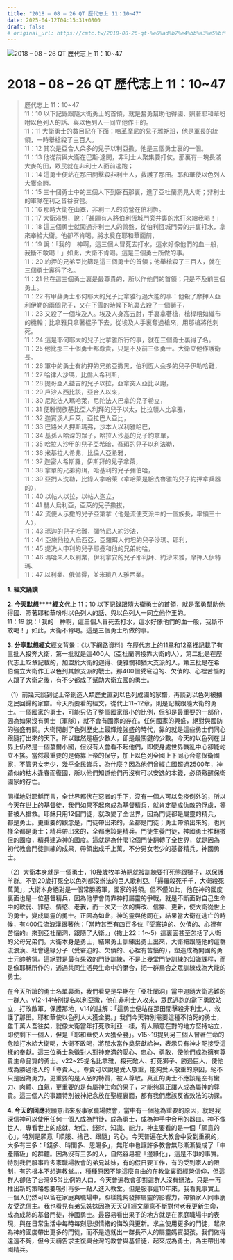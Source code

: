 ```yaml
---
title: "2018 – 08 – 26 QT 歷代志上 11：10~47"
date: 2025-04-12T04:15:31+0800
draft: false
# original_url: https://cmtc.tw/2018-08-26-qt-%e6%ad%b7%e4%bb%a3%e5%bf%97%e4%b8%8a-11%ef%bc%9a1047
---
```


![2018 – 08 – 26 QT 歷代志上 11：10~47](/images/qt.jpg   "2018 – 08 – 26 QT 歷代志上 11：10~47")

# 2018 – 08 – 26 QT 歷代志上 11：10~47

> 歷代志上 11：10~47  
> 11：10 以下記錄跟隨大衛勇士的首領，就是奮勇幫助他得國、照著耶和華吩咐以色列人的話、與以色列人一同立他作王的。  
> 11：11 大衛勇士的數目記在下面：哈革摩尼的兒子雅朔班，他是軍長的統領，一時舉槍殺了三百人。  
> 11：12 其次是亞合人朵多的兒子以利亞撒，他是三個勇士裏的一個。  
> 11：13 他從前與大衛在巴斯‧達閔，非利士人聚集要打仗。那裏有一塊長滿大麥的田，眾民就在非利士人面前逃跑；  
> 11：14 這勇士便站在那田間擊殺非利士人，救護了那田。耶和華使以色列人大獲全勝。  
> 11：15 三十個勇士中的三個人下到磐石那裏，進了亞杜蘭洞見大衛；非利士的軍隊在利乏音谷安營。  
> 11：16 那時大衛在山寨，非利士人的防營在伯利恆。  
> 11：17 大衛渴想，說：「甚願有人將伯利恆城門旁井裏的水打來給我喝！」  
> 11：18 這三個勇士就闖過非利士人的營盤，從伯利恆城門旁的井裏打水，拿來奉給大衛。他卻不肯喝，將水奠在耶和華面前，  
> 11：19 說：「我的　神啊，這三個人冒死去打水，這水好像他們的血一般，我斷不敢喝！」如此，大衛不肯喝。這是三個勇士所做的事。  
> 11：20 約押的兄弟亞比篩是這三個勇士的首領；他舉槍殺了三百人，就在三個勇士裏得了名。  
> 11：21 他在這三個勇士裏是最尊貴的，所以作他們的首領；只是不及前三個勇士。  
> 11：22 有甲薛勇士耶何耶大的兒子比拿雅行過大能的事：他殺了摩押人亞利伊勒的兩個兒子，又在下雪的時候下坑裏去殺了一個獅子，  
> 11：23 又殺了一個埃及人。埃及人身高五肘，手裏拿著槍，槍桿粗如織布的機軸；比拿雅只拿著棍子下去，從埃及人手裏奪過槍來，用那槍將他刺死。  
> 11：24 這是耶何耶大的兒子比拿雅所行的事，就在三個勇士裏得了名。  
> 11：25 他比那三十個勇士都尊貴，只是不及前三個勇士。大衛立他作護衛長。  
> 11：26 軍中的勇士有約押的兄弟亞撒黑，伯利恆人朵多的兒子伊勒哈難，  
> 11：27 哈律人沙瑪，比倫人希利斯，  
> 11：28 提哥亞人益吉的兒子以拉，亞拿突人亞比以謝，  
> 11：29 戶沙人西比該，亞合人以來，  
> 11：30 尼陀法人瑪哈萊，尼陀法人巴拿的兒子希立，  
> 11：31 便雅憫族基比亞人利拜的兒子以太，比拉頓人比拿雅，  
> 11：32 迦實溪人戶萊，亞拉巴人亞比，  
> 11：33 巴路米人押斯瑪弗，沙本人以利雅哈巴，  
> 11：34 基孫人哈深的眾子，哈拉人沙基的兒子約拿單，  
> 11：35 哈拉人沙甲的兒子亞希暗，吾珥的兒子以利法勒，  
> 11：36 米基拉人希弗，比倫人亞希雅，  
> 11：37 迦密人希斯羅，伊斯拜的兒子拿萊，  
> 11：38 拿單的兄弟約珥，哈基利的兒子彌伯哈，  
> 11：39 亞捫人洗勒，比錄人拿哈萊〈拿哈萊是給洗魯雅的兒子約押拿兵器的〉，  
> 11：40 以帖人以拉，以帖人迦立，  
> 11：41 赫人烏利亞，亞萊的兒子撒拔，  
> 11：42 流便人示撒的兒子亞第拿〈他是流便支派中的一個族長，率領三十人〉，  
> 11：43 瑪迦的兒子哈難，彌特尼人約沙法，  
> 11：44 亞施他拉人烏西亞，亞羅珥人何坦的兒子沙瑪、耶利，  
> 11：45 提洗人申利的兒子耶疊和他的兄弟約哈，  
> 11：46 瑪哈未人以利業，伊利拿安的兒子耶利拜、約沙未雅，摩押人伊特瑪、  
> 11：47 以利業、俄備得，並米瑣八人雅西業。

**1.** **經文誦讀**

**2. 今天默想****經文**代上 11：10 以下記錄跟隨大衛勇士的首領，就是奮勇幫助他得國、照著耶和華吩咐以色列人的話、與以色列人一同立他作王的。  
11：19 說：「我的　神啊，這三個人冒死去打水，這水好像他們的血一般，我斷不敢喝！」如此，大衛不肯喝。這是三個勇士所做的事。

**3. 分享默想經文**經文背景：《以下網路資料》在歷代志上的11章和12章裡記載了有三批人投奔大衛，第一批就是這400人（亞杜蘭洞投靠大衛的人），第二批是在歷代志上12章記載的，加盟於大衛的迦得、便雅憫和猶大支派的人，第三批是在希伯倫立大衛作王以色列其餘支派的戰士。那400個受窘迫的、欠債的、心裡苦惱的人跟了大衛之後，有不少都成了幫助大衛立國的勇士。

（1）前幾天談到從上帝創造人類歷史直到以色列成國的家譜，再談到以色列被擄之民回歸的家譜。今天所要看的經文，從代上11~12章，則是記載跟隨大衛的勇士。一個國家的勇士，可能只佔了整個國家很小的比例，但卻是最重要的一部份，因為如果沒有勇士（軍隊），就不會有國家的存在。任何國家的興盛，絕對與國防的強盛有關。大衛開創了色列歷史上最輝煌強盛的時代，靠的就是這些勇士們同心跟隨打出來的天下。所以雖然是極少數人，卻是最關鍵的少數。今天的以色列在世界上仍然是一個蕞爾小國，但沒有人會看不起他們，即使身處世界戰亂中心卻能屹立不搖。當然最重要的是倚靠上帝的保守，加上以色列全國上下同心合意保衛國家，不管男女老少，幾乎全民皆兵，為什麼？因為他們曾經亡國超過2500年，神蹟似的枯木逢春而復國，所以他們知道他們再沒有可以安逸的本錢，必須儆醒保衛國家的存亡。

同樣地對耶穌而言，全世界都伏在惡者的手下，沒有一個人可以免疫例外的，所以今天在世上的基督徒，我們如果不起來成為基督精兵，就肯定變成仇敵的俘虜，等著被人搶救。耶穌只用12個門徒，就改變了全世界，因為門徒都是屬靈的精兵，都是勇士。更重要的觀念是，門徒帶出來的，全都是門徒；勇士帶領出來的，也同樣全都是勇士；精兵帶出來的，全都應該是精兵。門徒生養門徒，神國勇士推翻撒但的國度，精兵建造神的國度。這就是為什麼12個門徒翻轉了全世界，就是因為初代教會門徒訓練的成果，帶領出成千上萬，不分男女老少的基督精兵，神國勇士。

（2）大衛本身就是一個勇士，10幾歲牧羊時期就被訓練要打死熊跟獅子，以保護羊群。不到20歲打死全以色列都沒辦法的巨人歌利亞。「掃羅殺死千千，大衛殺死萬萬」，大衛本身絕對是一個常勝將軍，國家的將領。但不僅如此，他在神的國度裏面也是一位基督精兵，因為他學會倚靠神打屬靈的爭戰，就是不斷面對自己生命中的軟弱、罪惡、情慾、老我，而一次又一次的悔改、信靠、更新，使大衛從世上的勇士，變成屬靈的勇士。正因為如此，神的靈與他同在，結果當大衛在逃亡的時候，有400位流浪漢跟著他：「當時甚至有四百多位『受窘迫的、欠債的、心裡有苦惱的』來到亞杜蘭洞，跟隨了大衛。」（撒上22：1～5）這裏面甚至包括了大衛的父母兄弟們。大衛本身是勇士，結果勇士訓練出勇士出來，大衛把跟隨他的這群流浪漢、社會邊緣分子（受窘迫的、欠債的、心裡有苦惱的），塑造成為開國的勇士元帥將領。這絕對是最有果效的門徒訓練，不是上幾堂門徒訓練的知識課程，而是像耶穌所作的，透過共同生活與生命中的磨合，把一群烏合之眾訓練成為大能的勇士。

在今天所讀的勇士名單裏面，我們看見是早期在「亞杜蘭洞」當中追隨大衛逃難的一群人。v12~14特別提名以利亞撒，他在非利士人攻來，眾民逃跑的當下勇敢站立，打敗敵軍，保護那地，v14的註解：「這勇士便站在那田間擊殺非利士人，救護了那田。耶和華使以色列人大獲全勝。」我們今天特別需要這種不怕死的勇士，雖千萬人吾往矣，就像大衛當年打死歌利亞一樣，有人願意在對的地方堅持站立，即使剩下一個人，但是「耶和華使人大獲全勝」。v15~19提到另三個人冒著生命的危險打水給大衛喝，大衛不敢喝，將那水當作奠祭獻給神，表示只有神才配接受這樣的奉獻。這三位勇士象徵對人對神充滿的愛心、忠心、勇敢，使他們成為擁有尊貴生命品質的勇士。v22~25提名比拿雅，殺死敵人、打死獅子、勝過巨人，使他成為勝過他人的「尊貴人」。尊貴可以說是受人敬重，能夠受人敬重的原因，絕不只是因為勇力，更重要的是人品的特質，被人尊敬。真正的勇士不應該是空有蠻力、肉體、血氣，更重要的是有屬神生命的果子，才能夠真正讓人成為屬神的尊貴。這三個人的事蹟特別被神紀念放在聖經裏面，都有我們應該反省效法的功課。

**4. 今天的回應**我願意出來服事家職場教會，當中有一個極為重要的原因，就是我深信神可以使用任何一個人成為門徒，成為勇士，成為神手中合用的器皿。神不像世人，專看世上的成就、地位、錢財、知識、能力，神主要看的是一個「願意的心」，特別是願意「順服、捨己、跟隨」的心。今天普遍在大教會中受到重視的，大多有三多：「錢多、時間多、恩賜多」，無形中也讓許多教會無形漸漸變成了「中產階級」的群體。因為沒有三多的人，自然容易被「邊緣化」，這是不爭的事實。特別我們服事許多家職場教會的弟兄姊妹，有的假日要工作，有的受到家人的限制，有的根本不想進教堂…，種種原因不能這麼自由的在教堂裏面經營信仰，但這群人卻佔了台灣95%比例的人口，今天普遍教會卻對這群人沒有辦法，只是一再推出新的策略想要吸引再多一點人進入教堂。但是服事這10年來，我看見事實上一個人仍然可以留在家庭與職場中，照樣能夠發揮屬靈的影響力，帶領家人同事朋友受洗信主。我也看見有弟兄姊妹因為天天QT經文願意不斷對付老我更新生命，成為成熟的基督門徒，神國勇士。最容易看出果子的地方就是在家庭職場中的表現，與在日常生活中每時每刻思想情緒的悔改與更新。求主使用更多的門徒，起來為神的國度帶出更多的門徒，而不是造就出一群長不大的屬靈媽寶嬰孩。我們做得遠遠不夠，但今天禱告求主復興台灣的教會與基督徒，起來成為勇士，為主帶出神國精兵。